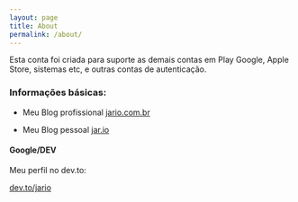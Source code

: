 ```yaml
---
layout: page
title: About
permalink: /about/
---
```

Esta conta foi criada para suporte as demais contas em Play Google, Apple Store, sistemas etc, e outras contas de autenticação. 


### Informações básicas: 

* Meu Blog profissional [jario.com.br](https://jario.com.br)

* Meu Blog pessoal [jar.io](https://jar.io)

  
#### Google/DEV
Meu perfil no dev.to:

[dev.to/jario](https://dev.to/jario)  

